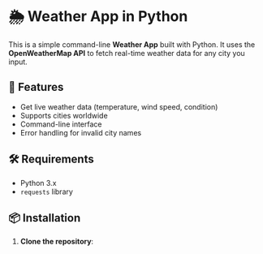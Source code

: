 # 🌦️ Weather App in Python

This is a simple command-line **Weather App** built with Python. It uses the **OpenWeatherMap API** to fetch real-time weather data for any city you input.

## 🚀 Features

- Get live weather data (temperature, wind speed, condition)
- Supports cities worldwide
- Command-line interface
- Error handling for invalid city names

## 🛠️ Requirements

- Python 3.x
- `requests` library

## 📦 Installation

1. **Clone the repository**:

  
